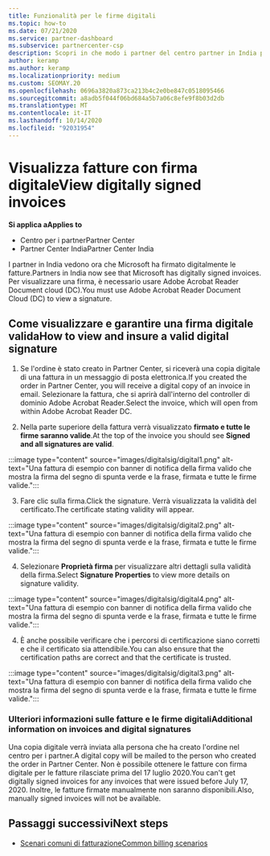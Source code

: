 ```yaml
---
title: Funzionalità per le firme digitali
ms.topic: how-to
ms.date: 07/21/2020
ms.service: partner-dashboard
ms.subservice: partnercenter-csp
description: Scopri in che modo i partner del centro partner in India possono visualizzare le fatture con firma digitale e ricevere copie digitali delle fatture per gli ordini creati nel centro per i partner.
author: keramp
ms.author: keramp
ms.localizationpriority: medium
ms.custom: SEOMAY.20
ms.openlocfilehash: 0696a3820a873ca213b4c2e0be847c0518095466
ms.sourcegitcommit: a8adb5f044f06bd684a5b7a06c8efe9f8b03d2db
ms.translationtype: MT
ms.contentlocale: it-IT
ms.lasthandoff: 10/14/2020
ms.locfileid: "92031954"
---
```

# <a name="view-digitally-signed-invoices"></a><span data-ttu-id="d17ac-103">Visualizza fatture con firma digitale</span><span class="sxs-lookup"><span data-stu-id="d17ac-103">View digitally signed invoices</span></span>

<span data-ttu-id="d17ac-104">**Si applica a**</span><span class="sxs-lookup"><span data-stu-id="d17ac-104">**Applies to**</span></span>

- <span data-ttu-id="d17ac-105">Centro per i partner</span><span class="sxs-lookup"><span data-stu-id="d17ac-105">Partner Center</span></span>
- <span data-ttu-id="d17ac-106">Partner Center India</span><span class="sxs-lookup"><span data-stu-id="d17ac-106">Partner Center India</span></span>


<span data-ttu-id="d17ac-107">I partner in India vedono ora che Microsoft ha firmato digitalmente le fatture.</span><span class="sxs-lookup"><span data-stu-id="d17ac-107">Partners in India now see that Microsoft has digitally signed invoices.</span></span> <span data-ttu-id="d17ac-108">Per visualizzare una firma, è necessario usare Adobe Acrobat Reader Document cloud (DC).</span><span class="sxs-lookup"><span data-stu-id="d17ac-108">You must use Adobe Acrobat Reader Document Cloud (DC) to view a signature.</span></span>

## <a name="how-to-view-and-insure-a-valid-digital-signature"></a><span data-ttu-id="d17ac-109">Come visualizzare e garantire una firma digitale valida</span><span class="sxs-lookup"><span data-stu-id="d17ac-109">How to view and insure a valid digital signature</span></span>


1. <span data-ttu-id="d17ac-110">Se l'ordine è stato creato in Partner Center, si riceverà una copia digitale di una fattura in un messaggio di posta elettronica.</span><span class="sxs-lookup"><span data-stu-id="d17ac-110">If you created the order in Partner Center, you will receive a digital copy of an invoice in email.</span></span> <span data-ttu-id="d17ac-111">Selezionare la fattura, che si aprirà dall'interno del controller di dominio Adobe Acrobat Reader.</span><span class="sxs-lookup"><span data-stu-id="d17ac-111">Select the invoice, which will open from within Adobe Acrobat Reader DC.</span></span>


2. <span data-ttu-id="d17ac-112">Nella parte superiore della fattura verrà visualizzato **firmato e tutte le firme saranno valide**.</span><span class="sxs-lookup"><span data-stu-id="d17ac-112">At the top of the invoice you should see **Signed and all signatures are valid**.</span></span>
 
 :::image type="content" source="images/digitalsig/digital1.png" alt-text="Una fattura di esempio con banner di notifica della firma valido che mostra la firma del segno di spunta verde e la frase, firmata e tutte le firme valide.":::

3. <span data-ttu-id="d17ac-114">Fare clic sulla firma.</span><span class="sxs-lookup"><span data-stu-id="d17ac-114">Click the signature.</span></span> <span data-ttu-id="d17ac-115">Verrà visualizzata la validità del certificato.</span><span class="sxs-lookup"><span data-stu-id="d17ac-115">The certificate stating validity will appear.</span></span>

:::image type="content" source="images/digitalsig/digital2.png" alt-text="Una fattura di esempio con banner di notifica della firma valido che mostra la firma del segno di spunta verde e la frase, firmata e tutte le firme valide."::: 

4. <span data-ttu-id="d17ac-117">Selezionare **Proprietà firma** per visualizzare altri dettagli sulla validità della firma.</span><span class="sxs-lookup"><span data-stu-id="d17ac-117">Select **Signature Properties** to view more details on signature validity.</span></span>

:::image type="content" source="images/digitalsig/digital4.png" alt-text="Una fattura di esempio con banner di notifica della firma valido che mostra la firma del segno di spunta verde e la frase, firmata e tutte le firme valide."::: 

4. <span data-ttu-id="d17ac-119">È anche possibile verificare che i percorsi di certificazione siano corretti e che il certificato sia attendibile.</span><span class="sxs-lookup"><span data-stu-id="d17ac-119">You can also ensure that the certification paths are correct and that the certificate is trusted.</span></span>

 :::image type="content" source="images/digitalsig/digital3.png" alt-text="Una fattura di esempio con banner di notifica della firma valido che mostra la firma del segno di spunta verde e la frase, firmata e tutte le firme valide.":::

### <a name="additional-information-on-invoices-and-digital-signatures"></a><span data-ttu-id="d17ac-121">Ulteriori informazioni sulle fatture e le firme digitali</span><span class="sxs-lookup"><span data-stu-id="d17ac-121">Additional information on invoices and digital signatures</span></span>

<span data-ttu-id="d17ac-122">Una copia digitale verrà inviata alla persona che ha creato l'ordine nel centro per i partner.</span><span class="sxs-lookup"><span data-stu-id="d17ac-122">A digital copy will be mailed to the person who created the order in Partner Center.</span></span> <span data-ttu-id="d17ac-123">Non è possibile ottenere le fatture con firma digitale per le fatture rilasciate prima del 17 luglio 2020.</span><span class="sxs-lookup"><span data-stu-id="d17ac-123">You can't get digitally signed invoices for any invoices that were issued before July 17, 2020.</span></span> <span data-ttu-id="d17ac-124">Inoltre, le fatture firmate manualmente non saranno disponibili.</span><span class="sxs-lookup"><span data-stu-id="d17ac-124">Also, manually signed invoices will not be available.</span></span>

## <a name="next-steps"></a><span data-ttu-id="d17ac-125">Passaggi successivi</span><span class="sxs-lookup"><span data-stu-id="d17ac-125">Next steps</span></span>

- [<span data-ttu-id="d17ac-126">Scenari comuni di fatturazione</span><span class="sxs-lookup"><span data-stu-id="d17ac-126">Common billing scenarios</span></span>](common-billing-scenarios.md)
